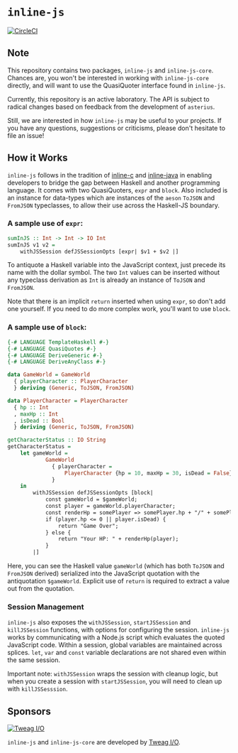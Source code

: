 # `inline-js`

[![CircleCI](https://circleci.com/gh/tweag/inline-js/tree/master.svg?style=shield)](https://circleci.com/gh/tweag/inline-js/tree/master)

## Note

This repository contains two packages, `inline-js` and `inline-js-core`. Chances are, you won't be interested in working with `inline-js-core` directly, and will want to use the QuasiQuoter interface found in `inline-js`.

Currently, this repository is an active laboratory. The API is subject to radical changes based on feedback from the development of `asterius`.

Still, we are interested in how `inline-js` may be useful to your projects. If you have any questions, suggestions or criticisms, please don't hesitate to file an issue!

## How it Works

`inline-js` follows in the tradition of [inline-c](http://hackage.haskell.org/package/inline-c) and [inline-java](http://hackage.haskell.org/package/inline-java) in enabling developers to bridge the gap between Haskell and another programming language. It comes with two QuasiQuoters, `expr` and `block`. Also included is an instance for data-types which are instances of the `aeson` `ToJSON` and `FromJSON` typeclasses, to allow their use across the Haskell-JS boundary.

### A sample use of `expr`:

``` haskell
sumInJS :: Int -> Int -> IO Int
sumInJS v1 v2 =
    withJSSession defJSSessionOpts [expr| $v1 + $v2 |]
```

To antiquote a Haskell variable into the JavaScript context, just precede its name with the dollar symbol. The two `Int` values can be inserted without any typeclass derivation as `Int` is already an instance of `ToJSON` and `FromJSON`.

Note that there is an implicit `return` inserted when using `expr`, so don't add one yourself. If you need to do more complex work, you'll want to use `block`.

### A sample use of `block`:
``` haskell
{-# LANGUAGE TemplateHaskell #-}
{-# LANGUAGE QuasiQuotes #-}
{-# LANGUAGE DeriveGeneric #-}
{-# LANGUAGE DeriveAnyClass #-}

data GameWorld = GameWorld
  { playerCharacter :: PlayerCharacter
  } deriving (Generic, ToJSON, FromJSON)

data PlayerCharacter = PlayerCharacter
  { hp :: Int
  , maxHp :: Int
  , isDead :: Bool
  } deriving (Generic, ToJSON, FromJSON)

getCharacterStatus :: IO String
getCharacterStatus =
    let gameWorld =
            GameWorld
              { playerCharacter =
                  PlayerCharacter {hp = 10, maxHp = 30, isDead = False}
              }
    in
        withJSSession defJSSessionOpts [block|
            const gameWorld = $gameWorld;
            const player = gameWorld.playerCharacter;
            const renderHp = somePlayer => somePlayer.hp + "/" + somePlayer.maxHp;
            if (player.hp <= 0 || player.isDead) {
                return "Game Over";
            } else {
                return "Your HP: " + renderHp(player);
            }
        |]
```

Here, you can see the Haskell value `gameWorld` (which has both `ToJSON` and `FromJSON` derived) serialized into the JavaScript quotation with the antiquotation `$gameWorld`. Explicit use of `return` is required to extract a value out from the quotation.

### Session Management

`inline-js` also exposes the `withJSSession`, `startJSSession` and `killJSSession` functions, with options for configuring the session. `inline-js` works by communicating with a Node.js script which evaluates the quoted JavaScript code. Within a session, global variables are maintained across splices. `let`, `var` and `const` variable declarations are not shared even within the same session.

Important note: `withJSSession` wraps the session with cleanup logic, but when you create a session with `startJSSession`, you will need to clean up with `killJSSesssion`.

## Sponsors

[![Tweag I/O](https://www.tweag.io/img/tweag-small.png)](https://www.tweag.io)

`inline-js` and `inline-js-core` are developed by [Tweag I/O](https://tweag.io/).
